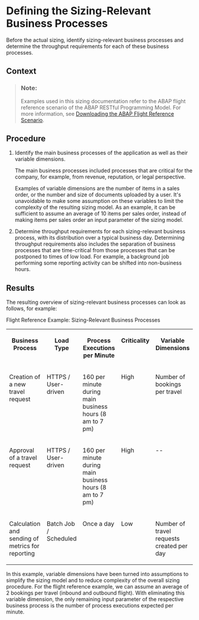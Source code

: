 <!-- loio4c482a90192e4fa6beb1fceca5e5623b -->

# Defining the Sizing-Relevant Business Processes

Before the actual sizing, identify sizing-relevant business processes and determine the throughput requirements for each of these business processes.



## Context

> ### Note:  
> Examples used in this sizing documentation refer to the ABAP flight reference scenario of the ABAP RESTful Programming Model. For more information, see [Downloading the ABAP Flight Reference Scenario](https://help.sap.com/viewer/923180ddb98240829d935862025004d6/Cloud/en-US/def316685ad14033b051fc4b88db07c8.html).



## Procedure

1.  Identify the main business processes of the application as well as their variable dimensions.

    The main business processes included processes that are critical for the company, for example, from revenue, reputation, or legal perspective.

    Examples of variable dimensions are the number of items in a sales order, or the number and size of documents uploaded by a user. It's unavoidable to make some assumption on these variables to limit the complexity of the resulting sizing model. As an example, it can be sufficient to assume an average of 10 items per sales order, instead of making items per sales order an input parameter of the sizing model.

2.  Determine throughput requirements for each sizing-relevant business process, with its distribution over a typical business day. Determining throughput requirements also includes the separation of business processes that are time-critical from those processes that can be postponed to times of low load. For example, a background job performing some reporting activity can be shifted into non-business hours.




<a name="loio4c482a90192e4fa6beb1fceca5e5623b__result_et4_4st_tqb"/>

## Results

The resulting overview of sizing-relevant business processes can look as follows, for example:

<a name="loio4c482a90192e4fa6beb1fceca5e5623b__table_lwq_yst_tqb"/>Flight Reference Example: Sizing-Relevant Business Processes


<table>
<tr>
<th valign="top">

Business Process



</th>
<th valign="top">

Load Type



</th>
<th valign="top">

Process Executions per Minute



</th>
<th valign="top">

Criticality



</th>
<th valign="top">

Variable Dimensions



</th>
</tr>
<tr>
<td valign="top">

Creation of a new travel request



</td>
<td valign="top">

HTTPS / User-driven



</td>
<td valign="top">

160 per minute during main business hours \(8 am to 7 pm\)



</td>
<td valign="top">

High



</td>
<td valign="top">

Number of bookings per travel



</td>
</tr>
<tr>
<td valign="top">

Approval of a travel request



</td>
<td valign="top">

HTTPS / User-driven



</td>
<td valign="top">

160 per minute during main business hours \(8 am to 7 pm\)



</td>
<td valign="top">

High



</td>
<td valign="top">

\--



</td>
</tr>
<tr>
<td valign="top">

Calculation and sending of metrics for reporting



</td>
<td valign="top">

Batch Job / Scheduled



</td>
<td valign="top">

Once a day



</td>
<td valign="top">

Low



</td>
<td valign="top">

Number of travel requests created per day



</td>
</tr>
</table>

In this example, variable dimensions have been turned into assumptions to simplify the sizing model and to reduce complexity of the overall sizing procedure. For the flight reference example, we can assume an average of 2 bookings per travel \(inbound and outbound flight\). With eliminating this variable dimension, the only remaining input parameter of the respective business process is the number of process executions expected per minute.

